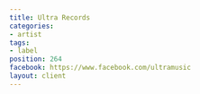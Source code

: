 ```yaml
---
title: Ultra Records
categories:
- artist
tags:
- label
position: 264
facebook: https://www.facebook.com/ultramusic
layout: client
---
```


